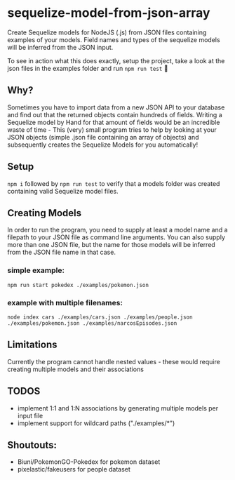 # sequelize-model-from-json-array
Create Sequelize models for NodeJS (.js) from JSON files containing examples of your models. Field names and types of the sequelize models will be inferred from the JSON input.

To see in action what this does exactly, setup the project, take a look at the json files in the examples folder and run `npm run test` 🚀

## Why?
Sometimes you have to import data from a new JSON API to your database and find out that the returned objects contain hundreds of fields.
Writing a Sequelize model by Hand for that amount of fields would be an incredible waste of time - 
This (very) small program tries to help by looking at your JSON objects (simple .json file containing an array of objects) and subsequently creates the Sequelize Models for you automatically!

## Setup
`npm i` followed by `npm run test` to verify that a models folder was created containing valid Sequelize model files.

## Creating Models
In order to run the program, you need to supply at least a model name and a filepath to your JSON file as command line arguments.
You can also supply more than one JSON file, but the name for those models will be inferred from the JSON file name in that case.

### simple example:
`npm run start pokedex ./examples/pokemon.json`

### example with multiple filenames:
`node index cars ./examples/cars.json ./examples/people.json ./examples/pokemon.json ./examples/narcosEpisodes.json`

## Limitations
Currently the program cannot handle nested values - these would require creating multiple models and their associations

## TODOS
* implement 1:1 and 1:N associations by generating multiple models per input file
* implement support for wildcard paths ("./examples/*")

## Shoutouts:
* Biuni/PokemonGO-Pokedex for pokemon dataset
* pixelastic/fakeusers for people dataset
